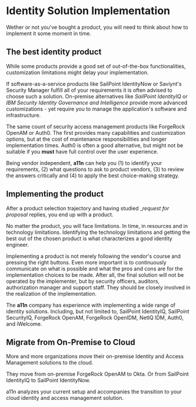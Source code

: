 
# Identity Solution Implementation

Wether or not you've bought a product, you will need to think about how to implement it some moment in time. 

## The best identity product

While some products provide a good set of out-of-the-box functionalities, customization limitations might delay your implementation.

If software-as-a-service products like SailPoint IdentityNow or Saviynt's Security Manager fulfill all of your requirements it is often advised to choose such a solution. On-premise alternatives like _SailPoint IdentityIQ_ or _IBM Security Identity Governance and Intelligence_ provide more advanced customizations - yet require you to manage the application's software and infrastructure.

The same count of security access management products like ForgeRock OpenAM or Auth0. The first provides many capabilities and customization options, but at the cost of maintenance responsibilities and longer implementation times. Auth0 is often a good alternative, but might not be suitable if you __must__ have full control over the user experience.

<div class="callout">
<p>Being vendor independent, <strong>a11n</strong> can help you (1) to identify your requirements, (2) what questions to ask to product vendors, (3) to review the answers critically and (4) to apply the best choice-making strategy.</p>
</div>

## Implementing the product

After a product selection trajectory and having studied __request for proposal_ replies, you end up with a product. 

No matter the product, you will face limitations. In time, in resources and in technology limitations. Identifying the technology limitations and getting the best out of the chosen product is what characterizes a good identity engineer. 

Implementing a product is not merely following the vendor's course and pressing the right buttons. Even more important is to continuously communicate on what is possible and what the pros and cons are for the implementation choices to be made. After all, the final solution will not be operated by the implementer, but by security officers, auditors, authorization manager and support staff. They should be closely involved in the realization of the implementation.

<div class="callout">
<p>The <strong>a11n</strong> company has experience with implementing a wide range of identity solutions. Including, but not limited to, SailPoint IdentityIQ, SailPoint SecurityIQ, ForgeRock OpenAM, ForgeRock OpenIDM, NetIQ IDM, Auth0, and iWelcome.</p>
</div>

## Migrate from On-Premise to Cloud

More and more organizations move their on-premise Identity and Access Management solutions to the cloud.

They move from on-premise ForgeRock OpenAM to Okta. Or from SailPoint IdentityIQ to SailPoint IdentityNow.

a11n analyzes your current setup and accompanies the transition to your cloud identity and access management solution.
